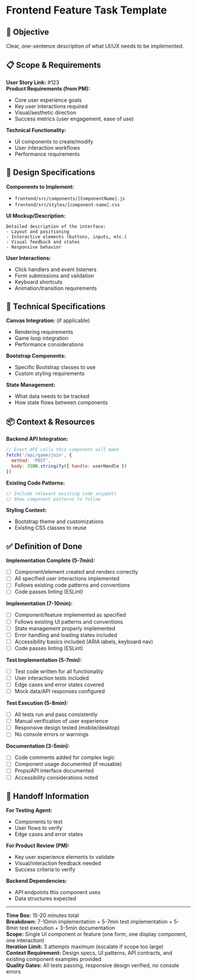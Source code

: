 # Frontend Feature Task Template

## 🎯 Objective
Clear, one-sentence description of what UI/UX needs to be implemented.

## 📋 Scope & Requirements
**User Story Link:** #123  
**Product Requirements (from PM):**
- Core user experience goals
- Key user interactions required
- Visual/aesthetic direction
- Success metrics (user engagement, ease of use)

**Technical Functionality:**
- UI components to create/modify
- User interaction workflows
- Performance requirements

## 🎨 Design Specifications
**Components to Implement:**
- `frontend/src/components/[ComponentName].js`
- `frontend/src/styles/[component-name].css`

**UI Mockup/Description:**
```
Detailed description of the interface:
- Layout and positioning
- Interactive elements (buttons, inputs, etc.)
- Visual feedback and states
- Responsive behavior
```

**User Interactions:**
- Click handlers and event listeners
- Form submissions and validation
- Keyboard shortcuts
- Animation/transition requirements

## 🔧 Technical Specifications
**Canvas Integration:** (if applicable)
- Rendering requirements
- Game loop integration
- Performance considerations

**Bootstrap Components:**
- Specific Bootstrap classes to use
- Custom styling requirements

**State Management:**
- What data needs to be tracked
- How state flows between components

## 📦 Context & Resources
**Backend API Integration:**
```javascript
// Exact API calls this component will make
fetch('/api/game/join', {
  method: 'POST',
  body: JSON.stringify({ handle: userHandle })
})
```

**Existing Code Patterns:**
```javascript
// Include relevant existing code snippets
// Show component patterns to follow
```

**Styling Context:**
- Bootstrap theme and customizations
- Existing CSS classes to reuse

## ✅ Definition of Done
**Implementation Complete (5-7min):**
- [ ] Component/element created and renders correctly
- [ ] All specified user interactions implemented
- [ ] Follows existing code patterns and conventions
- [ ] Code passes linting (ESLint)

**Implementation (7-10min):**
- [ ] Component/feature implemented as specified
- [ ] Follows existing UI patterns and conventions
- [ ] State management properly implemented
- [ ] Error handling and loading states included
- [ ] Accessibility basics included (ARIA labels, keyboard nav)
- [ ] Code passes linting (ESLint)

**Test Implementation (5-7min):**
- [ ] Test code written for all functionality
- [ ] User interaction tests included
- [ ] Edge cases and error states covered
- [ ] Mock data/API responses configured

**Test Execution (5-8min):**
- [ ] All tests run and pass consistently
- [ ] Manual verification of user experience
- [ ] Responsive design tested (mobile/desktop)
- [ ] No console errors or warnings

**Documentation (3-5min):**
- [ ] Code comments added for complex logic
- [ ] Component usage documented (if reusable)
- [ ] Props/API interface documented
- [ ] Accessibility considerations noted

## 🔗 Handoff Information
**For Testing Agent:**
- Components to test
- User flows to verify
- Edge cases and error states

**For Product Review (PM):**
- Key user experience elements to validate
- Visual/interaction feedback needed
- Success criteria to verify

**Backend Dependencies:**
- API endpoints this component uses
- Data structures expected

---
**Time Box:** 15-20 minutes total  
**Breakdown:** 7-10min implementation + 5-7min test implementation + 5-8min test execution + 3-5min documentation  
**Scope:** Single UI component or feature (one form, one display component, one interaction)  
**Iteration Limit:** 3 attempts maximum (escalate if scope too large)  
**Context Requirement:** Design specs, UI patterns, API contracts, and existing component examples provided  
**Quality Gates:** All tests passing, responsive design verified, no console errors
